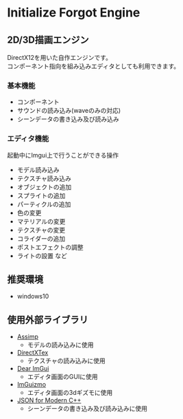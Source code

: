 # Initialize Forgot Engine

## 2D/3D描画エンジン

  DirectX12を用いた自作エンジンです。  
  コンポーネント指向を組み込みエディタとしても利用できます。

### 基本機能
- コンポーネント
- サウンドの読み込み(waveのみの対応)
- シーンデータの書き込み及び読み込み

### エディタ機能
  起動中にImgui上で行うことができる操作
- モデル読み込み
- テクスチャ読み込み
- オブジェクトの追加
- スプライトの追加
- パーティクルの追加
- 色の変更
- マテリアルの変更
- テクスチャの変更
- コライダーの追加
- ポストエフェクトの調整
- ライトの設置
など

## 推奨環境
- windows10

## 使用外部ライブラリ
- [Assimp](https://github.com/assimp/assimp)
  - モデルの読み込みに使用
- [DirectXTex](https://github.com/microsoft/DirectXTex)
  - テクスチャの読み込みに使用
- [Dear ImGui](https://github.com/ocornut/imgui)
  - エディタ画面のGUIに使用
- [ImGuizmo](https://github.com/CedricGuillemet/ImGuizmo)
  - エディタ画面の3dギズモに使用
- [JSON for Modern C++](https://github.com/nlohmann/json)
  - シーンデータの書き込み及び読み込みに使用
